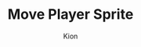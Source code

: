 ---
index : 9
author : Kion
title : Move Player Sprite
slug : gtk-invaders
source : https://github.com/kion-dgl/DashGL-GTK-Invaders-Tutorial/tree/master/09_Move_Player
length : 19
---